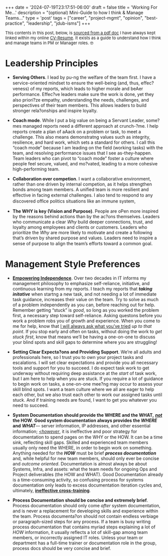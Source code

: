 +++
date = '2024-07-19T23:17:51-06:00'
draft = false
title = 'Working For Me...'
description = "(optional) Mini-Guide to how I think & Manage Teams..."
type = 'post'
tags = ["career", "project-mgmt", "opinion", "best-practice", "leadership", "jdub-isms"]
+++

  <style type="text/css">
        .e-mail:before {
            content: attr(data-website) "\0040" attr(data-user);
            unicode-bidi: bidi-override;
            direction: rtl;
        }
    </style>

<div style="font-size: 13px;">
This contents in this post, below, is <a href="https://julianwest.me/Resume/Working%20for%20Julian.pdf">sourced from a pdf doc</a> I have always kept linked within my online <a href=https://julianwest.me/Resume/>CV-Resume</a>.  It exists as a guide to understand how I think and manage teams in PM or Manager roles. 🤓
</div>

# Leadership Principles

- **Serving Others**. I lead by pu-ng the welfare of the team first. I have a service-oriented
mindset to ensure the well-being (and, thus, eﬀec?veness) of my reports, which leads to higher
morale and beAer performance. Eﬀec?ve leaders make sure the work is done, yet they also
priori?ze empathy, understanding the needs, challenges, and perspectives of their team
members. This allows leaders to build stronger rela?onships and inspire loyalty. <br />

- **Coach mode**. While I put a big value on being a Servant Leader, some?mes managed
reports need a diﬀerent approach at crunch-?me. I help reports create a plan of aAack on a
problem or task, to meet a challenge. This also means demonstratng values such as integrity,
resilience, and hard work, which sets a standard for others. I call this “coach
mode” because I am leading on the field (working tasks) with the team, and resolving performance issues that I see as-they-happen. Team leaders who can pivot to “coach mode” foster a culture where people feel secure, valued, and mo?vated, leading to a more cohesive high-performing team. <br />

- **Collaboration over competion**. I want a collaborative environment, rather than one
driven by internal competion, as it helps strengthen bonds among team members. A unified
team is more resilient and eﬀective in facing external challenges. I also tend to respond to any
discovered oﬃce politics situations like an immune system, <br />

- **The WHY is key (Vision and Purpose)**. People are oPen more inspired by the reasons
behind actions than by the ac?ons themselves. Leaders who communicate a clear *Why* build
deeper connections, trust, and loyalty among employees and clients or customers. Leaders who
prioritize the *Why* are more likely to motivate and create a following that’s driven by shared
purpose and values. Leaders need to inspire a sense of purpose to align the team’s eﬀorts
toward a common goal.

# Management Style Preferences <br />

- [**Empowering Independence**](https://julianwest.me/Blog/empowering-independence-it/). Over two decades in IT informs my management
philosophy to emphasize self-reliance, initiative, and continuous learning from my reports. I
teach my reports that ***taking initative*** when startng a new task, and not needing a lot of
immediate task guidance, increases their value on the team. Try to solve as much of a problem
independently as you can, before reaching out for help. Remember getting “stuck” is *good*, so
long as you worked the problem first, a necessary step toward self-reliance. Asking questons
before you work a problem robs you of growth and experience. When you come to me for help,
know that [I will always ask what you’ve tried](https://julianwest.me/Blog/empowering-independence-it/) *up to that point*. If you stop early and often on tasks, without doing the work to *get stuck first*, know that means we’ll be having a one-on-one to discuss your blind spots and skill gaps to determine where you are struggling!

- **Setting Clear Expecta?ons and Providing Support**. We’re all adults and professionals
here, so I trust you to own your project tasks and escalations. I will set clear expectations and provide you all necessary tools and support for you to succeed. I do expect task work to get underway without requiring deep assistance at the *start* of task work, but I am here to help when you are stuck. If you require a lot of guidance to begin work on tasks, a one-on-one mee?ng may occur to assess your skill blind spots. I want a team culture where we all are eager to help each other, but we also trust each other to work our assigned tasks until stuck. And if training needs are found, I want to get you whatever you need to succeed.<br />

- **System Documentation should provide the WHERE and the WHAT,** <i><u><b>not</u></i> the HOW</b>. **Good system documentation always provides the ***WHERE*** and** ***WHAT***— server information, IP
addresses, and other essential information; <i><u><however</u></i></b>, it is ineﬀective and poor strategy for documentation to spend pages on the WHY or the HOW. It can be a time sink, reflecting skill gaps. Skilled and experienced team members usually only need the WHERE, in order to begin work on something. Anything needed for the ***HOW*** must be brief ***process documentation*** and, while helpful for new team members, should only ever be concise and *outcome oriented*. Documentation is almost always be about Systems, Infra, and assets: what the team needs for ongoing Ops and Project deliverables (the HOW and WHAT). Good Documentation already is a time-consuming activity, so confusing process for systems documentation only leads to excess documentation iteration cycles and, ultimately, [**ineffective cross-training**](https://julianwest.me/Blog/empowering-independence-it/).<br />

- **Process Documentation should be concise and extremely brief**. Process documentation
should only come *after* system documentation, and is never a replacement for developing skills and
experience within the team. Process documenta?on should not contain endless verbiage or paragraph-sized
steps for any process. If a team is busy writing process documentation that contains myriad
steps explaining a lot of *HOW* information, it usually reflects a lot of skill-gap among team members, or incorrectly assigned IT roles. Unless your team or department has a full-time trainer or documentation role in the group, process docs should be very concise and brief.